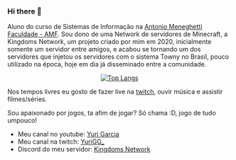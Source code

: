 ### Hi there 👋

Aluno do curso de Sistemas de Informação na [Antonio Meneghetti Faculdade - AMF](https://faculdadeam.edu.br). Sou dono de uma Network de servidores de Minecraft, a Kingdoms Network, um projeto criado por mim em 2020, inicialmente somente um servidor entre amigos, e acabou se tornando um dos servidores que injetou os servidores com o sistema Towny no Brasil, pouco utilizado na época, hoje em dia já disseminado entre a comunidade.

<div align="center" >

[![Top Langs](https://github-readme-stats.vercel.app/api/top-langs/?username=owYuriGG&layout=compact&theme=radical&bg_color=30,0d0d0d,191919&title_color=fff&text_color=fff&icon_color=79ff97)](https://github.com/anuraghazra/github-readme-stats)
</div>


Nos tempos livres eu gosto de fazer live na [twitch](https://www.twitch.tv/yurigg_), ouvir música e assistir filmes/séries.

Sou apaixonado por jogos, ta afim de jogar? Só chama :D, jogo de tudo umpouco!

- Meu canal no youtube: [Yuri Garcia](https://www.youtube.com/channel/UC-KchKSV_XH1e3W8OIf6-Bw)
- Meu canal na twitch: [YuriGG_](https://www.twitch.tv/yurigg_)
- Discord do meu servidor: [Kingdoms Network](https://discord.gg/fAWE67cZ9k)
<!--
**owYuriGG/owYuriGG** is a ✨ _special_ ✨ repository because its `README.md` (this file) appears on your GitHub profile.

Here are some ideas to get you started:

- 🔭 I’m currently working on ...
- 🌱 I’m currently learning ...
- 👯 I’m looking to collaborate on ...
- 🤔 I’m looking for help with ...
- 💬 Ask me about ...
- 📫 How to reach me: ...
- 😄 Pronouns: ...
- ⚡ Fun fact: ...
-->
